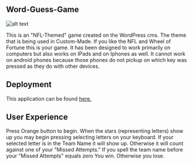 ## Word-Guess-Game


![alt text][logo]


[logo]: https://github.com/mattkrebs1974/Word-Guess-Game/blob/master/TeamGuessing%20copy.png


This is an "NFL-Themed" game created on the WordPress cms. The theme that is being used in Custom-Made. If you like the NFL and Wheel of Fortune this is your game. It has been designed to work primarily on computers but also works on IPads and on Iphones as well. It cannot work on android phones because those phones do not pickup on which key was pressed as they do with other devices. 

## Deployment 

This application can be found [here.](https://protected-lowlands-52812.herokuapp.com/)

## User Experience

Press Orange button to begin. When the stars (representing letters) show up you may begin pressing selecting letters on your keyboard. If your selected letter is in the Team Name it will show up. Otherwise it will count against one of your "Missed Attempts." If you spell the team name before your "Missed Attempts" equals zero You win. Otherwise you lose. 


